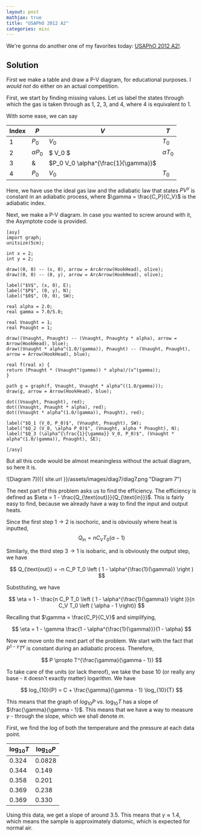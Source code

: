 ```yaml
---
layout: post
mathjax: true
title: "USAPhO 2012 A2"
categories: misc
---
```


We're gonna do another one of my favorites today: [USAPhO 2012 A2!](https://aapt.org/physicsteam/2013/upload/E3-2-3.pdf).

## Solution

First we make a table and draw a P-V diagram, for educational purposes.
I *would not* do either on an actual competition.

First, we start by finding missing values.
Let us label the states through which the gas is taken through as 1, 2, 3, and 4, where 4 is equivalent to 1.

With some ease, we can say

| Index | $P$ | $V$ | $T$ |
|---|---|---|---|
| 1 | $P_0$ | $V_0$ | $T_0$ |
| 2 | $\alpha P_0$ | $ V_0 $ | $\alpha T_0$ |
| 3 | & | $P_0 V_0 \alpha^{\frac{1}{\gamma}}$ | | $T_0 \alpha^{\frac{1}{\gamma}}$ |
| 4 | $P_0$ | $V_0$ | $T_0$ |

Here, we have use the ideal gas law and the adiabatic law that states $PV^{\gamma}$ is constant in an adiabatic process, where $\gamma = \frac{C_P}{C_V}$ is the adiabatic index.

Next, we make a P-V diagram.
In case you wanted to screw around with it, the Asymptote code is provided.

```Asymptote
[asy]
import graph;
unitsize(5cm);

int x = 2;
int y = 2;

draw((0, 0) -- (x, 0), arrow = ArcArrow(HookHead), olive);
draw((0, 0) -- (0, y), arrow = ArcArrow(HookHead), olive);

label("$V$", (x, 0), E);
label("$P$", (0, y), N);
label("$0$", (0, 0), SW);

real alpha = 2.0;
real gamma = 7.0/5.0;

real Vnaught = 1;
real Pnaught = 1;

draw((Vnaught, Pnaught) -- (Vnaught, Pnaughty * alpha), arrow = Arrow(HookHead), blue);
draw((Vnaught * alpha^(1.0/(gamma)), Pnaught) -- (Vnaught, Pnaught), arrow = Arrow(HookHead), blue);

real f(real x) {
return (Pnaught * (Vnaught^(gamma)) * alpha)/(x^(gamma));
}

path g = graph(f, Vnaught, Vnaught * alpha^((1.0/gamma)));
draw(g, arrow = Arrow(HookHead), blue);

dot((Vnaught, Pnaught), red);
dot((Vnaught, Pnaught * alpha), red);
dot((Vnaught * alpha^(1.0/(gamma)), Pnaught), red);

label("$Q_1 (V_0, P_0)$", (Vnaught, Pnaught), SW);
label("$Q_2 (V_0, \alpha P_0)$", (Vnaught, alpha * Pnaught), N);
label("$Q_3 (\alpha^{\frac{1}{\gamma}} V_0, P_0)$", (Vnaught * alpha^(1.0/(gamma)), Pnaught), SE);

[/asy]
```

But all this code would be almost meaningless without the actual diagram, so here it is.

![Diagram 7]({{ site.url }}/assets/images/diag7/diag7.png "Diagram 7")

The next part of this problem asks us to find the efficiency.
The efficiency is defined as $\eta = 1 - \frac{Q_{\text{out}}}{Q_{\text{in}}}$.
This is fairly easy to find, because we already have a way to find the input and output heats.

Since the first step $1 \to 2$ is isochoric, and is obviously where heat is inputted,
$$
Q_{\text{in}} = n C_V T_0 \left ( \alpha - 1 \right)
$$

Similarly, the third step $3 \to 1$ is isobaric, and is obviously the output step, we have

$$
Q_{\text{out}} = -n C_P T_0 \left ( 1 - \alpha^{\frac{1}{\gamma}} \right )
$$

Substituting, we have

$$
\eta = 1 - \frac{n C_P T_0 \left ( 1 - \alpha^{\frac{1}{\gamma}} \right )}{n C_V T_0 \left ( \alpha - 1 \right)}
$$

Recalling that $\gamma = \frac{C_P}{C_V}$ and simplifying,

$$
\eta = 1 - \gamma \frac{1 - \alpha^{\frac{1}{\gamma}}}{1 - \alpha}
$$

Now we move onto the next part of the problem.
We start with the fact that $P^{1- \gamma} T^{\gamma}$ is constant during an adiabatic process.
Therefore,

$$
P \propto T^{\frac{\gamma}{\gamma - 1}}
$$

To take care of the units (or lack thereof), we take the base 10 (or really any base - it doesn't exactly matter) logarithm.
We have

$$
log_{10}{P} = C + \frac{\gamma}{\gamma - 1} \log_{10}{T}
$$

This means that the graph of $log_{10}{P}$ vs. $\log_{10}{T}$ has a slope of $\frac{\gamma}{\gamma - 1}$.
This means that we have a way to measure $\gamma$ - through the slope, which we shall denote $m$.

First, we find the log of both the temperature and the pressure at each data point.

|$\log_{10}{T}$| $\log_{10}{P}$ |
|---|---|
|0.324 | 0.0828 |
|0.344 | 0.149 |
|0.358 | 0.201 |
|0.369 | 0.238 |
|0.369 | 0.330 |

Using this data, we get a slope of around 3.5.
This means that $\gamma \approx 1.4$, which means the sample is approximately diatomic, which is expected for normal air.
